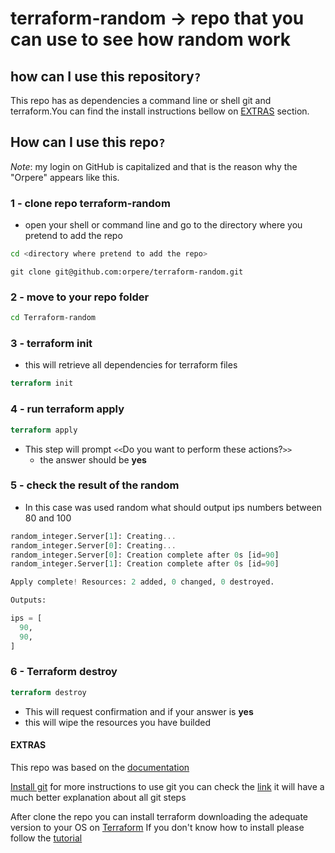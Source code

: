 # terraform-random -> repo that you can use to see how random work

## how can I use this repository`?`

This repo has as dependencies a command line or shell git and terraform.You can find the install instructions bellow on [EXTRAS](#extras) section.

## How can I use this repo`?`

_Note_: my login on GitHub is capitalized and that is the reason why the "Orpere" appears like this.

### 1 - clone repo terraform-random

- open your shell or command line and go to the directory where you pretend to add the repo

```bash
cd <directory where pretend to add the repo>
```

```git
git clone git@github.com:orpere/terraform-random.git
```

### 2 - move to your repo folder

```bash
cd Terraform-random
```

### 3 - terraform init

- this will retrieve all dependencies for terraform files

```terraform
terraform init
```

### 4 - run terraform apply

```terraform
terraform apply
```

- This step will prompt `<<`Do you want to perform these actions?`>>`
  - the answer should be **yes** 
  

 

### 5 - check the result of the random

- In this case was used random what should output ips numbers between 80 and 100

```terraform 
random_integer.Server[1]: Creating...
random_integer.Server[0]: Creating...
random_integer.Server[0]: Creation complete after 0s [id=90]
random_integer.Server[1]: Creation complete after 0s [id=90]

Apply complete! Resources: 2 added, 0 changed, 0 destroyed.

Outputs:

ips = [
  90,
  90,
]
```

### 6 - Terraform destroy

```terraform
terraform destroy
```

- This will request confirmation and if your answer is **yes**
- this will wipe the resources you have builded
  
#### EXTRAS

This repo was based on the [documentation](https://www.terraform.io/docs/providers/random/index.html)

[Install git](https://gist.github.com/derhuerst/1b15ff4652a867391f03#file-intro-md)
for more instructions to use git you can check the [link](https://rogerdudler.github.io/git-guide/) it will have a much better explanation about all git steps

After clone the repo you can install terraform downloading the adequate version to your OS on [Terraform](https://www.terraform.io/downloads.html)
If you don't know how to install please follow the [tutorial](https://learn.hashicorp.com/terraform/getting-started/install.html)